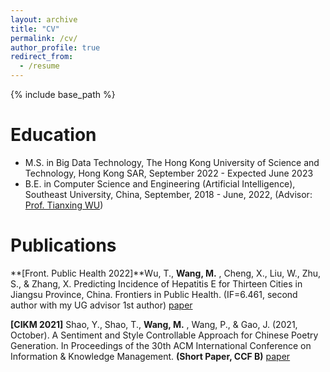 ```yaml
---
layout: archive
title: "CV"
permalink: /cv/
author_profile: true
redirect_from:
  - /resume
---
```


{% include base_path %}

Education
======

* M.S. in Big Data Technology, The Hong Kong University of Science and Technology, Hong Kong SAR, September 2022 - Expected June 2023
* B.E. in Computer Science and Engineering (Artificial Intelligence), Southeast University, China, September, 2018 - June, 2022, (Advisor: [Prof. Tianxing WU](tianxing-wu.github.io))



Publications
======
**[Front. Public Health 2022]**Wu, T., **Wang, M.** , Cheng, X., Liu, W., Zhu, S., & Zhang, X. Predicting Incidence of Hepatitis E for Thirteen Cities in Jiangsu Province, China. Frontiers in Public Health. (IF=6.461, second author with my UG advisor 1st author)  [paper](https://pubmed.ncbi.nlm.nih.gov/36262244/)

**[CIKM 2021]** Shao, Y., Shao, T., **Wang, M.** , Wang, P., & Gao, J. (2021, October). A Sentiment and Style Controllable Approach for Chinese Poetry Generation. In Proceedings of the 30th ACM International Conference on Information & Knowledge Management. **(Short Paper, CCF B)** [paper](https://dl.acm.org/doi/10.1145/3459637.3481964)
  
